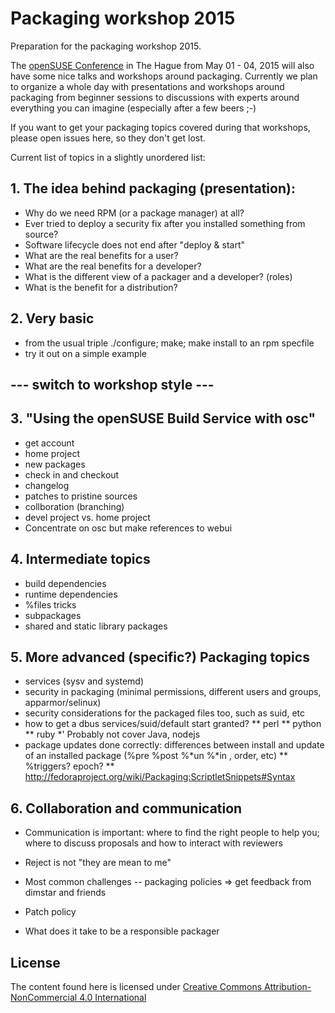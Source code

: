 # Packaging workshop 2015

Preparation for the packaging workshop 2015.

The [openSUSE Conference](https://events.opensuse.org/conference/oSC15) in The Hague from May 01 - 04, 2015 will also have some nice talks and workshops around packaging. Currently we plan to organize a whole day with presentations and workshops around packaging from beginner sessions to discussions with experts around everything you can imagine (especially after a few beers ;-)

If you want to get your packaging topics covered during that workshops, please open issues here, so they don't get lost.

Current list of topics in a slightly unordered list:

## 1. The idea behind packaging (presentation):
* Why do we need RPM (or a package manager) at all?
* Ever tried to deploy a security fix after you installed something from source?
* Software lifecycle does not end after "deploy & start"
* What are the real benefits for a user?
* What are the real benefits for a developer?
* What is the different view of a packager and a developer? (roles)
* What is the benefit for a distribution?

## 2. Very basic
* from the usual triple ./configure; make; make install to an rpm specfile
* try it out on a simple example

## --- switch to workshop style ---

## 3. "Using the openSUSE Build Service with osc"
* get account
* home project
* new packages
* check in and checkout
* changelog
* patches to pristine sources
* collboration (branching)
* devel project vs. home project
* Concentrate on osc but make references to webui

## 4. Intermediate topics
* build dependencies
* runtime dependencies
* %files tricks
* subpackages
* shared and static library packages

## 5. More advanced (specific?) Packaging topics
* services (sysv and systemd)
* security in packaging (minimal permissions, different users and groups, apparmor/selinux)
* security considerations for the packaged files too, such as suid, etc
* how to get a dbus services/suid/default start granted?
** perl
** python
** ruby
*' Probably not cover Java, nodejs
* package updates done correctly: differences between install and update of an installed package (%pre %post %*un %*in , order,  etc)
** %triggers? epoch?
** http://fedoraproject.org/wiki/Packaging:ScriptletSnippets#Syntax

## 6. Collaboration and communication
* Communication is important: where to find the right people to help you; where to discuss proposals and how to interact with reviewers
* Reject is not "they are mean to me"
* Most common challenges -- packaging policies  => get feedback from dimstar and friends  

* Patch policy
* What does it take to be a responsible packager

## License

The content found here is licensed under [Creative Commons Attribution-NonCommercial 4.0 International][CC-BY-NC-4.0]


[CC-BY-NC-4.0]: https://creativecommons.org/licenses/by-nc/4.0/
